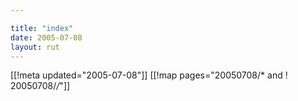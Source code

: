 ```yaml
---

title: "index"
date: 2005-07-08
layout: rut
---
```


[[!meta updated="2005-07-08"]]
[[!map pages="20050708/* and ! 20050708/*/*"]]
